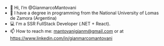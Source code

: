 - 👋 Hi, I’m @GianmarcoMantovani
- 🌱 I have a degree in programming from the National University of Lomas de Zamora (Argentina)
- 💻 I'm a SSR FullStack Developer (.NET + React). 
- 📫 How to reach me: mantovanigianm@gmail.com or at https://www.linkedin.com/in/gianmarcomantovani
